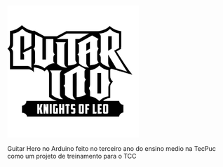 

<img src="https://github.com/Knightleo602/Guitarino/blob/main/guitarino%20logo.png" height="300px" width="300px">

Guitar Hero no Arduino feito no terceiro ano do ensino medio na TecPuc como um projeto de treinamento para o TCC
